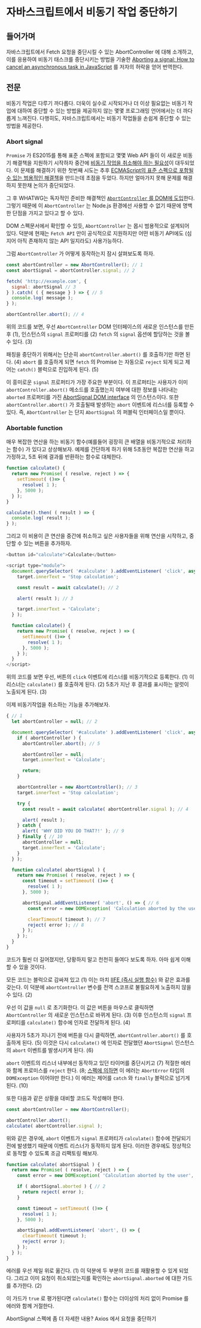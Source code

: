 # 자바스크립트에서 비동기 작업 중단하기

## 들어가며
자바스크립트에서 Fetch 요청을 중단시킬 수 있는 AbortController 에 대해 소개하고, 이를 응용하여 비동기 태스크를 중단시키는 방법을 기술한 [Aborting a signal: How to cancel an asynchronous task in JavaScript](https://ckeditor.com/blog/Aborting-a-signal-how-to-cancel-an-asynchronous-task-in-JavaScript/) 를 저자의 허락을 얻어 번역한다.

## 전문
비동기 작업은 다루기 까다롭다. 더욱이 실수로 시작되거나 더 이상 필요없는 비동기 작업에 대하여 중단할 수 있는 방법을 제공하지 않는 몇몇 프로그래밍 언어에서는 더 까다롭게 느껴진다. 다행히도, 자바스크립트에서는 비동기 작업들을 손쉽게 중단할 수 있는 방법을 제공한다.

### Abort signal
`Promise` 가 ES2015를 통해 표준 스펙에 포함되고 몇몇 Web API 들이 이 새로운 비동기 해결책을 지원하기 시작하자 중간에 [비동기 작업을 취소해야 하는 필요성](https://github.com/whatwg/fetch/issues/27)이 대두되었다. 이 문제를 해결하기 위한 첫번째 시도는 추후 [ECMAScript의 표준 스펙으로 포함될 수 있는 범용적인 해결책](https://github.com/tc39/proposal-cancellation)을 만드는데 초점을 두었다. 하지만 얼마가지 못해 문제를 해결하지 못한채 논의가 중단되었다.

그 후 WHATWG는 독자적인 준비한 해결책인 [`AbortController` 를 DOM에 도입](https://dom.spec.whatwg.org/#aborting-ongoing-activities)한다. 그렇기 때문에 이 `AbortController` 는 Node.js 환경에선 사용할 수 없기 때문에 명백한 단점을 가지고 있다고 할 수 있다.

DOM 스펙문서에서 확인할 수 있듯, `AbortController` 는 몹시 범용적으로 설계되어 있다. 덕분에 현재는 `Fetch API` 만이 공식적으로 지원하지만 어떤 비동기 API에도 (심지어 아직 존재하지 않는 API 일지라도) 사용가능하다.

그럼 `AbortController` 가 어떻게 동작하는지 잠시 살펴보도록 하자.

```javascript
const abortController = new AbortController(); // 1
const abortSignal = abortController.signal; // 2

fetch( 'http://example.com', {
  signal: abortSignal // 3
} ).catch( ( { message } ) => { // 5
  console.log( message );
} );

abortController.abort(); // 4
```

위의 코드를 보면, 우선 `AbortController` DOM 인터페이스의 새로운 인스턴스를 만든 후 (1), 인스턴스의 `signal` 프로퍼티를 (2) `fetch` 의 `signal` 옵션에 할당하는 것을 볼 수 있다. (3)

패칭을 중단하기 위해서는 단순히 `abortController.abort()` 를 호출하기만 하면 된다. (4) `abort` 를 호출하게 되면 `fetch` 의 Promise 는 자동으로 `reject` 되게 되고 제어는 `catch()` 블럭으로 진입하게 된다. (5)

이 흥미로운 `signal` 프로퍼티가 가장 주요한 부분이다. 이 프로퍼티는 사용자가 이미 `abortController.abort()` 메소드를 호출했는지 여부에 대한 정보를 나타내는 `aborted` 프로퍼티를 가진  [AbortSignal DOM interface](https://dom.spec.whatwg.org/#interface-AbortSignal) 의 인스턴스이다. 또한 `abortController.abort()` 가 호출될때 발생하는 `abort` 이벤트에 리스너를 등록할 수 있다. 즉, `AbortController` 는 단지 `AbortSignal` 의 퍼블릭 인터페이스일 뿐이다.

### Abortable function
매우 복잡한 연산을 하는 비동기 함수(예를들어 굉장히 큰 배열을 비동기적으로 처리하는 함수) 가 있다고 상상해보자. 예제를 간단하게 하기 위해 5초동안 복잡한 연산을 하고 가정하고, 5초 뒤에 결과를 반환하는 함수로 대체한다.

```javascript
function calculate() {
  return new Promise( ( resolve, reject ) => {
    setTimeout( ()=> {
      resolve( 1 );
    }, 5000 );
  } );
}

calculate().then( ( result ) => {
  console.log( result );
} );
```

그리고 이 비용이 큰 연산을 중간에 취소하고 싶은 사용자들을 위해 연산을 시작하고, 중단할 수 있는 버튼을 추가하자.

```javascript
<button id="calculate">Calculate</button>

<script type="module">
  document.querySelector( '#calculate' ).addEventListener( 'click', async ( { target } ) => { // 1
    target.innerText = 'Stop calculation';

    const result = await calculate(); // 2

    alert( result ); // 3

    target.innerText = 'Calculate';
  } );

  function calculate() {
    return new Promise( ( resolve, reject ) => {
      setTimeout( ()=> {
        resolve( 1 );
      }, 5000 );
    } );
  }
</script>
```

위의 코드를 보면 우선, 버튼의 `click` 이벤트에 리스너를 비동기적으로 등록한다. (1) 이 리스너는 `calculate()` 를 호출하게 된다. (2) 5초가 지난 후 결과를 표시하는 알럿이 노출되게 된다. (3)

이제 비동기작업을 취소하는 기능을 추가해보자.

```javascript
{ // 1
  let abortController = null; // 2

  document.querySelector( '#calculate' ).addEventListener( 'click', async ( { target } ) => {
    if ( abortController ) {
      abortController.abort(); // 5

      abortController = null;
      target.innerText = 'Calculate';

      return;
    }

    abortController = new AbortController(); // 3
    target.innerText = 'Stop calculation';

    try {
      const result = await calculate( abortController.signal ); // 4

      alert( result );
    } catch {
      alert( 'WHY DID YOU DO THAT?!' ); // 9
    } finally { // 10
      abortController = null;
      target.innerText = 'Calculate';
    }
  } );

  function calculate( abortSignal ) {
    return new Promise( ( resolve, reject ) => {
      const timeout = setTimeout( ()=> {
        resolve( 1 );
      }, 5000 );

      abortSignal.addEventListener( 'abort', () => { // 6
        const error = new DOMException( 'Calculation aborted by the user', 'AbortError' );

        clearTimeout( timeout ); // 7
        reject( error ); // 8
      } );
    } );
  }
}
```

코드가 훨씬 더 길어졌지만, 당황하지 말고 천천히 들여다 보도록 하자. 아마 쉽게 이해할 수 있을 것이다.

모든 코드는 블럭으로 감싸져 있고 (1) 이는 마치 [IIFE (즉시 실행 함수)](https://exploringjs.com/es6/ch_core-features.html#sec_from-iifes-to-blocks) 와 같은 효과를 갖는다. 이 덕분에 `abortController` 변수를 전역 스코프로 불필요하게 노출하지 않을 수 있다. (2)

우선 이 값을 `null` 로 초기화한다. 이 값은 버튼을 마우스로 클릭하면 `AbortController` 의 새로운 인스턴스로 바뀌게 된다. (3) 이후 인스턴스의 `signal` 프로퍼티를 `calculate()` 함수에 인자로 전달하게 된다. (4)

사용자가 5초가 지나기 전에 버튼을 다시 클릭하면, `abortController.abort()` 를 호출하게 된다. (5)  이것은 다시 `calculate()` 에 인자로 전달했던 `AbortSignal` 인스턴스의 `abort` 이벤트를 발생시키게 된다. (6)

`abort` 이벤트의 리스너 내부에선 동작하고 있던 타이머를 중단시키고 (7) 적절한 에러와 함께 프로미스를 `reject` 한다. (8; [스펙에 의하면](https://dom.spec.whatwg.org/#abortcontroller-api-integration) 이 에러는 `AbortError` 타입의 `DOMException` 이어야만 한다.) 이 에러는 제어를 `catch` 와 `finally` 블럭으로 넘기게 된다. (10)

또한 다음과 같은 상황을 대비할 코드도 작성해야 한다.

```javascript
const abortController = new AbortController();

abortController.abort();
calculate( abortController.signal );
```

위와 같은 경우에, `abort` 이벤트가 `signal` 프로퍼티가 `calculate()` 함수에 전달되기 전에 발생했기 때문에 이벤트 리스너가 동작하지 않게 된다. 이러한 경우에도 정상적으로 동작할 수 있도록 조금 리팩토링 해보자.

```javascript
function calculate( abortSignal ) {
  return new Promise( ( resolve, reject ) => {
    const error = new DOMException( 'Calculation aborted by the user', 'AbortError' ); // 1

    if ( abortSignal.aborted ) { // 2
      return reject( error );
    }

    const timeout = setTimeout( ()=> {
      resolve( 1 );
    }, 5000 );

    abortSignal.addEventListener( 'abort', () => {
      clearTimeout( timeout );
      reject( error );
    } );
  } );
}
```

에러를 우선 제일 위로 옮긴다. (1) 이 덕분에 두 부분의 코드를 재활용할 수 있게 되었다. 그리고 이미 요청이 취소되었는지를 확인하는 `abortSignal.aborted` 에 대한 가드를 추가한다. (2)

이 가드가 `true` 로 평가된다면 `calculate()` 함수는 더이상의 처리 없이 Promise 를 에러와 함께 거절한다.




AbortSignal 스펙에 좀 더 자세한 내용?
Axios 에서 요청을 중단하기
